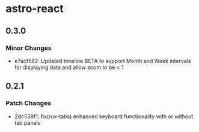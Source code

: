 # astro-react

## 0.3.0

### Minor Changes

- e7acf582: Updated timeline BETA to support Month and Week intervals for displaying data and allow zoom to be < 1

## 0.2.1

### Patch Changes

- 2dc538f1: fix(rux-tabs) enhanced keyboard functionality with or without tab panels
